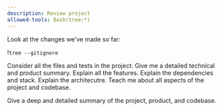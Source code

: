 ```yaml
---
description: Review project
allowed-tools: Bash(tree:*)
---
```


Look at the changes we've made so far:

!`tree --gitignore`

Consider all the files and tests in the project. Give me a detailed technical and product summary. Explain all the features. Explain the dependencies and stack. Explain the architecutre. Teach me about all aspects of the project and codebase.

Give a deep and detailed summary of the project, product, and codebase.
